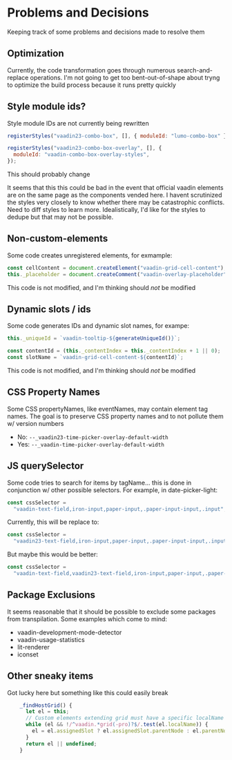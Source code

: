 # Problems and Decisions

Keeping track of some problems and decisions made to resolve them

## Optimization

Currently, the code transformation goes through numerous search-and-replace operations. I'm not going to get too bent-out-of-shape about tryng to optimize the build process because it runs pretty quickly

## Style module ids?

Style module IDs are not currently being rewritten

```js
registerStyles("vaadin23-combo-box", [], { moduleId: "lumo-combo-box" });

registerStyles("vaadin23-combo-box-overlay", [], {
  moduleId: "vaadin-combo-box-overlay-styles",
});
```

This should probably change

It seems that this this could be bad in the event that official vaadin elements are on the same page as the components vended here. I havent scrutinized the styles very closely to know whether there may be catastrophic conflicts. Need to diff styles to learn more. Idealistically, I'd like for the styles to dedupe but that may not be possible.

## Non-custom-elements

Some code creates unregistered elements, for exmample:

```js
const cellContent = document.createElement("vaadin-grid-cell-content");
this._placeholder = document.createComment("vaadin-overlay-placeholder");
```

This code is not modified, and I'm thinking should _not_ be modified

## Dynamic slots / ids

Some code generates IDs and dynamic slot names, for exampe:

```js
this._uniqueId = `vaadin-tooltip-${generateUniqueId()}`;

const contentId = (this._contentIndex = this._contentIndex + 1 || 0);
const slotName = `vaadin-grid-cell-content-${contentId}`;
```

This code is not modified, and I'm thinking should _not_ be modified

## CSS Property Names

Some CSS propertyNames, like eventNames, may contain element tag names. The goal is to preserve CSS property names and to not pollute them w/ version numbers

- No: `--_vaadin23-time-picker-overlay-default-width`
- Yes: `--_vaadin-time-picker-overlay-default-width`

## JS querySelector

Some code tries to search for items by tagName... this is done in conjunction w/ other possible selectors. For example, in date-picker-light:

```js
const cssSelector =
  "vaadin-text-field,iron-input,paper-input,.paper-input-input,.input";
```

Currently, this will be replace to:

```js
const cssSelector =
  "vaadin23-text-field,iron-input,paper-input,.paper-input-input,.input";
```

But maybe this would be better:

```js
const cssSelector =
  "vaadin-text-field,vaadin23-text-field,iron-input,paper-input,.paper-input-input,.input";
```

## Package Exclusions

It seems reasonable that it should be possible to exclude some packages from transpilation. Some examples which come to mind:

- vaadin-development-mode-detector
- vaadin-usage-statistics
- lit-renderer
- iconset

## Other sneaky items

Got lucky here but something like this could easily break

```js
    _findHostGrid() {
      let el = this;
      // Custom elements extending grid must have a specific localName
      while (el && !/^vaadin.*grid(-pro)?$/.test(el.localName)) {
        el = el.assignedSlot ? el.assignedSlot.parentNode : el.parentNode;
      }
      return el || undefined;
    }
```
